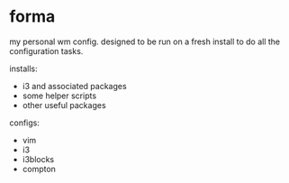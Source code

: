 # forma
my personal wm config.  designed to be run on a fresh install to do all the configuration tasks.

installs:
- i3 and associated packages
- some helper scripts
- other useful packages

configs:
- vim
- i3
- i3blocks
- compton
